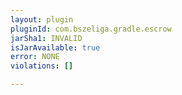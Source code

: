 ```yaml
---
layout: plugin
pluginId: com.bszeliga.gradle.escrow
jarSha1: INVALID
isJarAvailable: true
error: NONE
violations: []

---
```

